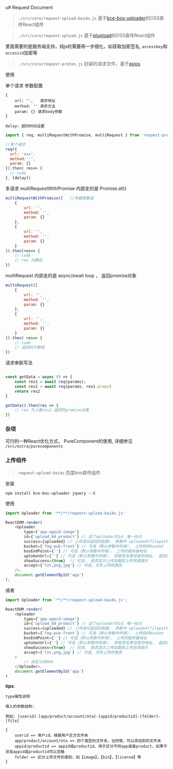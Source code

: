 u# Request Document

> `./src/core/request-upload-baidu.js` 基于[bce-bos-uploader](https://github.com/leeight/bce-bos-uploader)的OSS直传React组件

> `./src/core/request-upload.js` 基于[plupload](https://github.com/moxiecode/plupload)的OSS直传React组件

里面需要的是服务端支持，纯js的需要再一步细化，如获取加密签名, `accesskey`和`accessid`加密等

> `./src/core/request-proton.js` 封装的请求文件，基于[axios](https://github.com/axios/axios)

 使用

单个请求
参数配置

```
{
    url: '',   请求地址
    method: '' 请求方法
    param: {} 请求body参数
}

delay: 超时时间设置
```


```js
import { req, multiRequestWithPromise, multiRequest } from 'request-proton.js'

//单个请求 
req({
  url: 'xxx',
  method: '',
  param: {}
}).then( res=> {
  // code
}, [delay])
```

多请求
multiRequestWithPromise 内部走的是 Promise.all()

```js
multiRequestWithPromise([   //参数是数组
    {
        url: '',
        method: '',
        param: {}
    },
    {
        url: '',
        method: '',
        param: {}
    }
]).then(res=> {
    // code
    // res 为数组
})
```

multiRequest 内部走的是 async/await loop ， 返回promise对象

```js
multiRequest([
    {
        url: '',
        method: '',
        param: {}
    },
    {
        url: '',
        method: '',
        param: {}
    }
]).then( res=> {
    // code
    // 返回的为数组
})
```

请求串联写法

```js

const getData = async () => {
    const res1 = await req(params);
    const res2 = await req(params, res1.props)
    return res2
}

getData().then(res => {
    // res 为上面res2 返回的promise对象
})
```

### 杂项

可行的一种React优化方式， PureComponent的使用, 详细参见 `/src/extra/purecomponents`

### 上传组件

> `request-upload-baidu` 百度bos直传组件

安装

```
npm install bce-bos-uploader jquery --S
```

使用

```js
import Uploader from '**/**/request-upload-baidu.js'

ReactDOM.render(
    <Uploader 
        type={'app-appid-image'}
        id={'upload_bd_product'} // 这个uploader的id，唯一标示
        success={uploaded} // 上传成功返回的函数， 参数中 uploaded(filepath 上传路径, file 上传文件 ,info 上传成功后的信息)
        bucket={'fog-pub-front'} // 可选（默认参数中所填）， 上传到的bucket
        bosEndPoint={''} // 可选（默认参数中所填）， 上传的服务器地址
        uptokenUrl={''} // 可选（默认参数中所填）， 获取签名等信息的地址， 返回的是jsonp格式，需要后端直传, 需要服务端认证TOKEN
        showSuccess={true}  // 可选， 是否显示上传加载和上传完成提示
        accept={'txt,png,jpg'} // 可选，文件上传的类型    
    />,
    document.getElementById('app')
);
```
或者 

```js
import Uploader from '**/**/request-upload-baidu.js';

ReactDOM.render(
    <Uploader
        type={'app-appid-image'}
        id={'upload_bd_product'} // 这个uploader的id，唯一标示
        success={uploaded} // 上传成功返回的函数， 参数中 uploaded(filepath 上传路径, file 上传文件 ,info 上传成功后的信息)
        bucket={'fog-pub-front'} // 可选（默认参数中所填）， 上传到的bucket
        bosEndPoint={''} // 可选（默认参数中所填）， 上传的服务器地址
        uptokenUrl={''} // 可选（默认参数中所填）， 获取签名等信息的地址， 返回的是jsonp格式，需要后端直传, 需要服务端认证TOKEN
        showSuccess={true}  // 可选， 是否显示上传加载和上传完成提示
        accept={'txt,png,jpg'} // 可选，文件上传的类型
    >
        // 自定义的dom
    </Uploader>,
    document.getElementById('app')
)

```

**tips**:
```
type属性说明

填入的参数结构:

例如: [userid]-[app/product/account/ota]-[appid/productid]-[folder]-[file]

{
    userid => 用户id，根据用户区分文件夹
    app/product/account/ota => 四个类型的文件夹，当然喽，可以添加别的文件夹
    appid/productid => appid或productid，用于区分不同app或者product，如果不涉及appid或productid可以忽略
    folder => 区分上传文件的类别，如【image】，【bin】，【license】等
}
```